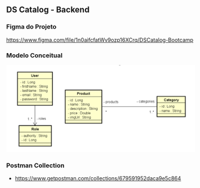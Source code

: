 ## DS Catalog - Backend

### Figma do Projeto
https://www.figma.com/file/1n0aifcfatWv9ozp16XCrq/DSCatalog-Bootcamp

### Modelo Conceitual

![Modelo Conceitual](./src/main/resources/files/modelo-conceitual-1.png)

### Postman Collection

- https://www.getpostman.com/collections/679591952daca9e5c864
